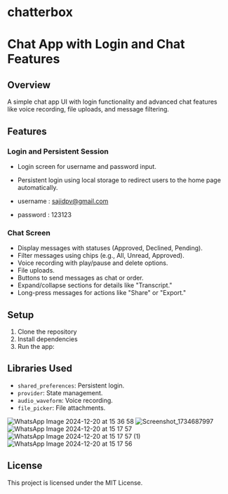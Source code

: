 # chatterbox
# Chat App with Login and Chat Features

## Overview
A simple chat app UI with login functionality and advanced chat features like voice recording, file uploads, and message filtering.

## Features

### Login and Persistent Session
- Login screen for username and password input.
- Persistent login using local storage to redirect users to the home page automatically.

- username : sajidpv@gmail.com
- password : 123123

### Chat Screen
- Display messages with statuses (Approved, Declined, Pending).
- Filter messages using chips (e.g., All, Unread, Approved).
- Voice recording with play/pause and delete options.
- File uploads.
- Buttons to send messages as chat or order.
- Expand/collapse sections for details like "Transcript."
- Long-press messages for actions like "Share" or "Export."

## Setup
1. Clone the repository
2. Install dependencies
3. Run the app:


## Libraries Used
- `shared_preferences`: Persistent login.
- `provider`: State management.
- `audio_waveform`: Voice recording.
- `file_picker`: File attachments.

![WhatsApp Image 2024-12-20 at 15 36 58](https://github.com/user-attachments/assets/456a6bb3-14eb-492b-96b8-9c54f7f8a682)
![Screenshot_1734687997](https://github.com/user-attachments/assets/7756e600-039c-4595-8aaf-b77ecadfb0b5)
![WhatsApp Image 2024-12-20 at 15 17 57](https://github.com/user-attachments/assets/05a183c1-b7b3-4a75-9ddf-941e30fb167b)
![WhatsApp Image 2024-12-20 at 15 17 57 (1)](https://github.com/user-attachments/assets/da4d9742-6653-4395-b5bb-31ce416e3066)
![WhatsApp Image 2024-12-20 at 15 17 56](https://github.com/user-attachments/assets/3cd511c7-a402-4d9d-a63b-fe039dab8e8a)



## License
This project is licensed under the MIT License.
